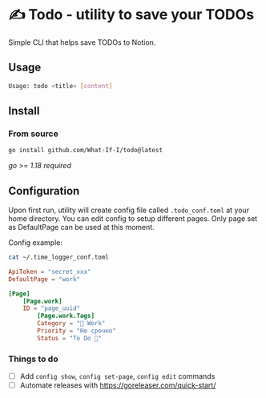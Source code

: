 # ✍ Todo - utility to save your TODOs
Simple CLI that helps save TODOs to Notion.

## Usage
```bash
Usage: todo <title> [content]
```

## Install
### From source
```bash
go install github.com/What-If-I/todo@latest 
```
_go >= 1.18 required_

## Configuration
Upon first run, utility will create config file called `.todo_conf.toml` at your home directory. You can edit config to setup different pages. Only page set as DefaultPage can be used at this moment.

Config example:
```bash
cat ~/.time_logger_conf.toml
```
```toml
ApiToken = "secret_xxx"
DefaultPage = "work"

[Page]
    [Page.work]
    ID = "page_uuid"
        [Page.work.Tags]
        Category = "💼 Work"
        Priority = "Не срочно"
        Status = "To Do 🤖"
```

### Things to do
- [ ] Add `config show`, `config set-page`, `config edit` commands
- [ ] Automate releases with https://goreleaser.com/quick-start/
